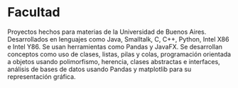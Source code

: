 # Facultad
Proyectos hechos para materias de la Universidad de Buenos Aires. Desarrollados en lenguajes como Java, Smalltalk, C, C++, Python, Intel X86 e Intel Y86. Se usan herramientas como Pandas y JavaFX. Se desarrollan conceptos como uso de clases, listas, pilas y colas, programación orientada a objetos usando polimorfismo, herencia, clases abstractas e interfaces, análisis de bases de datos usando Pandas y matplotlib para su representación gráfica.
